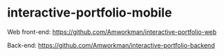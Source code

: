 # interactive-portfolio-mobile

Web front-end: https://github.com/Amworkman/interactive-portfolio-web

Back-end: https://github.com/Amworkman/interactive-portfolio-backend